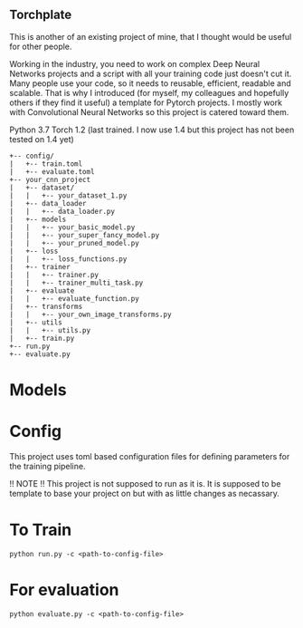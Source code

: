 ## Torchplate

This is another of an existing project of mine, that I thought would be useful for other people.

Working in the industry, you need to work on complex Deep Neural Networks projects and a script with all your training code just doesn't cut it. Many people use your code, so it needs to reusable, efficient, readable and scalable.
That is why I introduced (for myself, my colleagues and hopefully others if they find it useful) a template for Pytorch projects. I mostly work with Convolutional Neural Networks so this project is catered toward them.

Python 3.7
Torch 1.2 (last trained. I now use 1.4 but this project has not been tested on 1.4 yet)

```
+-- config/
|   +-- train.toml
|   +-- evaluate.toml
+-- your_cnn_project
|   +-- dataset/
|   |   +-- your_dataset_1.py
|   +-- data_loader
|   |   +-- data_loader.py
|   +-- models
|   |   +-- your_basic_model.py
|   |   +-- your_super_fancy_model.py
|   |   +-- your_pruned_model.py
|   +-- loss
|   |   +-- loss_functions.py
|   +-- trainer
|   |   +-- trainer.py
|   |   +-- trainer_multi_task.py
|   +-- evaluate
|   |   +-- evaluate_function.py
|   +-- transforms
|   |   +-- your_own_image_transforms.py
|   +-- utils
|   |   +-- utils.py
|   +-- train.py
+-- run.py
+-- evaluate.py
```

# Models

# Config

This project uses toml based configuration files for defining parameters for the training pipeline.

!! NOTE !! This project is not supposed to run as it is. It is supposed to be template to base your project on but with as little changes as necassary.

# To Train
```
python run.py -c <path-to-config-file>
```

# For evaluation
```
python evaluate.py -c <path-to-config-file>
```
